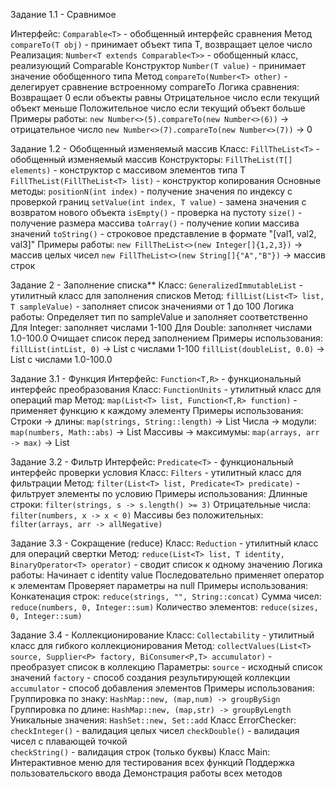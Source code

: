Задание 1.1 - Сравнимое

Интерфейс:
`Comparable<T>` - обобщенный интерфейс сравнения
Метод `compareTo(T obj)` - принимает объект типа T, возвращает целое число
Реализация:
`Number<T extends Comparable<T>>` - обобщенный класс, реализующий Comparable
Конструктор `Number(T value)` - принимает значение обобщенного типа
Метод `compareTo(Number<T> other)` - делегирует сравнение встроенному compareTo
Логика сравнения:
Возвращает 0 если объекты равны
Отрицательное число если текущий объект меньше
Положительное число если текущий объект больше
Примеры работы:
`new Number<>(5).compareTo(new Number<>(6))` → отрицательное число
`new Number<>(7).compareTo(new Number<>(7))` → 0

Задание 1.2 - Обобщенный изменяемый массив
Класс:
`FillTheList<T>` - обобщенный изменяемый массив
Конструкторы:
`FillTheList(T[] elements)` - конструктор с массивом элементов типа T
`FillTheList(FillTheList<T> list)` - конструктор копирования
Основные методы:
`positionN(int index)` - получение значения по индексу с проверкой границ
`setValue(int index, T value)` - замена значения с возвратом нового объекта
`isEmpty()` - проверка на пустоту
`size()` - получение размера массива
`toArray()` - получение копии массива значений
`toString()` - строковое представление в формате "[val1, val2, val3]"
Примеры работы:
`new FillTheList<>(new Integer[]{1,2,3})` → массив целых чисел
`new FillTheList<>(new String[]{"A","B"})` → массив строк

Задание 2 - Заполнение списка**
Класс:
`GeneralizedImmutableList` - утилитный класс для заполнения списков
Метод:
`fillList(List<T> list, T sampleValue)` - заполняет список значениями от 1 до 100
Логика работы:
Определяет тип по sampleValue и заполняет соответственно
Для Integer: заполняет числами 1-100
Для Double: заполняет числами 1.0-100.0
Очищает список перед заполнением
Примеры использования:
`fillList(intList, 0)` → List с числами 1-100
`fillList(doubleList, 0.0)` → List с числами 1.0-100.0

Задание 3.1 - Функция 
Интерфейс:
`Function<T,R>` - функциональный интерфейс преобразования
Класс:
`FunctionUnits` - утилитный класс для операций map
Метод:
`map(List<T> list, Function<T,R> function)` - применяет функцию к каждому элементу
Примеры использования:
Строки → длины: `map(strings, String::length)` → List<Integer>
Числа → модули: `map(numbers, Math::abs)` → List<Integer>
Массивы → максимумы: `map(arrays, arr -> max)` → List<Integer>

Задание 3.2 - Фильтр
Интерфейс:
`Predicate<T>` - функциональный интерфейс проверки условия
Класс:
`Filters` - утилитный класс для фильтрации
Метод:
`filter(List<T> list, Predicate<T> predicate)` - фильтрует элементы по условию
Примеры использования:
Длинные строки: `filter(strings, s -> s.length() >= 3)`
Отрицательные числа: `filter(numbers, x -> x < 0)`
Массивы без положительных: `filter(arrays, arr -> allNegative)`

Задание 3.3 - Сокращение (reduce)
Класс:
`Reduction` - утилитный класс для операций свертки
Метод:
`reduce(List<T> list, T identity, BinaryOperator<T> operator)` - сводит список к одному значению
Логика работы:
Начинает с identity value
Последовательно применяет оператор к элементам
Проверяет параметры на null
Примеры использования:
Конкатенация строк: `reduce(strings, "", String::concat)`
Сумма чисел: `reduce(numbers, 0, Integer::sum)`
Количество элементов: `reduce(sizes, 0, Integer::sum)`

Задание 3.4 - Коллекционирование
Класс:
`Collectability` - утилитный класс для гибкого коллекционирования
Метод:
`collectValues(List<T> source, Supplier<P> factory, BiConsumer<P,T> accumulator)` - преобразует список в коллекцию
Параметры:
`source` - исходный список значений
`factory` - способ создания результирующей коллекции
`accumulator` - способ добавления элементов
Примеры использования:
Группировка по знаку: `HashMap::new, (map,num) -> groupBySign`
Группировка по длине: `HashMap::new, (map,str) -> groupByLength`
Уникальные значения: `HashSet::new, Set::add`
Класс ErrorChecker:
`checkInteger()` - валидация целых чисел
`checkDouble()` - валидация чисел с плавающей точкой  
`checkString()` - валидация строк (только буквы)
Класс Main:
Интерактивное меню для тестирования всех функций
Поддержка пользовательского ввода
Демонстрация работы всех методов
